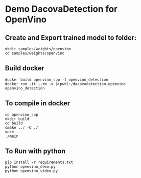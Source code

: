 # Demo DacovaDetection for OpenVino

## Create and Export trained model to folder:
```
mkdir samples/weights/openvino
cd samples/weights/openvino
```
## Build docker
```
docker build openvino_cpp -t openvino_detection
docker run -it --rm -v $(pwd):/dacovadetection-openvino openvino_detection
```
## To compile in docker
```
cd openvino_cpp
mkdir build 
cd build
cmake ../ -O ./
make 
./main
```
## To Run with python
```
pip install -r requirements.txt
python openvino_demo.py
python openvino_video.py
```

